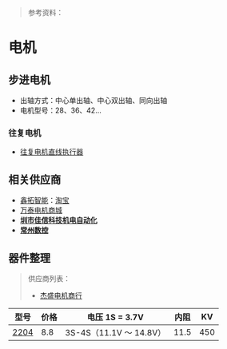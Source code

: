 > 参考资料：

# 电机

## 步进电机

- 出轴方式：中心单出轴、中心双出轴、同向出轴
- 电机型号：28、36、42...



### 往复电机

- [往复电机直线执行器](https://detail.tmall.com/item.htm?abbucket=19&id=656446981520&ns=1&pisk=fNojhRjEhfnPAhY2ROpzNoUV7dqsBftFGOwtKAIVBoEY64Mn1SJMoou71bh7MiJDoPFsioUiu5P41lMiOLReYHkmnlqvTB-UR1eZyoeAWrevBTe0LnOyz_kmnlVOU1LEyxf_ht2VkRF9FueTCRETkSIRw72Nk5hTMzC8dJqTXlhTw_e3hGBYXlHRw72FkNFT6aK8nR_YBlhteLwi1WC7QswrhL5lFZxf9F9E-GItDhqYOeNTESm7HrFLuBQdJd2blWHYwBa5i94sGriyc62jyvGuhfxhmoUsk2ExfBtb2v0rM8G9ONN-Rmm_8mOC-Sn0sXZxPQIbXo2ICyuyBwNrWYm7PmTFI8mqBm4UvHfY_4kIfRiMs3GIHjgLJmCf4ZsUOPHf5Tahf8NeFL_GSL5Zkkfkov17k82vYL95acfhXMYrbL_kMreuHbJWF_oG.&priceTId=215045fd17317462144406658e66de&skuId=4734471364672&spm=a21n57.1.item.60.6dd3523cy0bNws&utparam=%7B%22aplus_abtest%22%3A%22bbf45863a62b84b2e99824aa0029eabf%22%7D&xxc=taobaoSearch)



## 相关供应商

- [鑫拓智能](http://sito.cc/)：[淘宝](https://shop570691409.taobao.com/shop/view_shop.htm?spm=a230r.1.14.37.1a3b6f4aoBVWm8&user_number_id=1665524932)
- [万泰电机商城](http://www.vantmall.com/item/580265080172544)
- **[圳市佳信科技机电自动化](https://shop70719272.taobao.com/)**
- **[常州数控](https://czsk.taobao.com/)**



## 器件整理

> 供应商列表：
>
> - [杰盛电机商行](https://store.taobao.com/shop/view_shop.htm?spm=a1z09.2.0.0.697b2e8drwz5h8&user_number_id=920426663)

| 型号           | 价格 | 电压 1S = 3.7V          | 内阻 | KV   |
| -------------- | ---- | ----------------------- | ---- | ---- |
| [2204](已下架) | 8.8  | 3S-4S（11.1V ～ 14.8V） | 11.5 | 450  |

